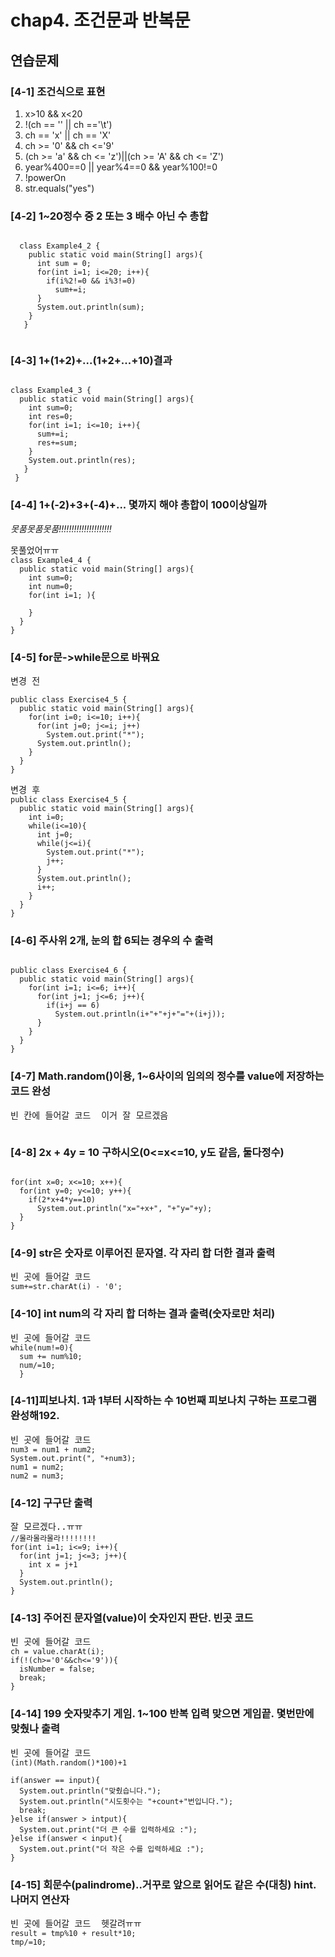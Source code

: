 # chap4. 조건문과 반복문  
## 연습문제  
### [4-1] 조건식으로 표현  
1. x>10 && x<20  
2. !(ch == '' || ch =='\t')  
3. ch == 'x' || ch == 'X'  
4. ch >= '0' && ch <='9'  
5. (ch >= 'a' && ch <= 'z')||(ch >= 'A' && ch <= 'Z')  
6. year%400==0 || year%4==0 && year%100!=0  
7. !powerOn  
8. str.equals("yes")    
### [4-2] 1~20정수 중 2 또는 3 배수 아닌 수 총합  
<pre><code>
  class Example4_2 {
    public static void main(String[] args){
      int sum = 0;
      for(int i=1; i<=20; i++){
        if(i%2!=0 && i%3!=0)
          sum+=i;
      }
      System.out.println(sum);
    }
   }  
   </code></pre>
### [4-3] 1+(1+2)+...(1+2+...+10)결과  
<pre><code>
class Example4_3 {
  public static void main(String[] args){
    int sum=0;
    int res=0;
    for(int i=1; i<=10; i++){
      sum+=i;
      res+=sum;
    }
    System.out.println(res);
   }
 }
</code></pre>  
### [4-4] 1+(-2)+3+(-4)+... 몇까지 해야 총합이 100이상일까  
_못품못품못품!!!!!!!!!!!!!!!!!!!!!_
<pre>못풀었어ㅠㅠ<code>
class Example4_4 {
  public static void main(String[] args){
    int sum=0;
    int num=0;
    for(int i=1; ){
      
    }
  }
}
</code></pre>
### [4-5] for문->while문으로 바꿔요  
<pre>변경 전
<code>
public class Exercise4_5 {
  public static void main(String[] args){
    for(int i=0; i<=10; i++){
      for(int j=0; j<=i; j++)
        System.out.print("*");
      System.out.println();
    }
  }
}
</code></pre>  
<pre>변경 후<code>
public class Exercise4_5 {
  public static void main(String[] args){
    int i=0;
    while(i<=10){
      int j=0;
      while(j<=i){
        System.out.print("*");
        j++;
      }
      System.out.println();
      i++;
    }
  }
}</code></pre>  

### [4-6] 주사위 2개, 눈의 합 6되는 경우의 수 출력  
<pre><code>
public class Exercise4_6 {
  public static void main(String[] args){
    for(int i=1; i<=6; i++){
      for(int j=1; j<=6; j++){
        if(i+j == 6)
          System.out.println(i+"+"+j+"="+(i+j));
      }
    }
  }
}
</code></pre>  
### [4-7] Math.random()이용, 1~6사이의 임의의 정수를 value에 저장하는 코드 완성  
<pre>빈 칸에 들어갈 코드  이거 잘 모르겠음<code>

</code></pre>  
### [4-8] 2x + 4y = 10 구하시오(0<=x<=10, y도 같음, 둘다정수)  
<pre><code>
for(int x=0; x<=10; x++){
  for(int y=0; y<=10; y++){
    if(2*x+4*y==10)
      System.out.println("x="+x+", "+"y="+y);
  }
}
</code></pre>  
### [4-9] str은 숫자로 이루어진 문자열. 각 자리 합 더한 결과 출력  
<pre>빈 곳에 들어갈 코드<code>
sum+=str.charAt(i) - '0';
</code></pre>  
### [4-10] int num의 각 자리 합 더하는 결과 출력(숫자로만 처리)  
<pre>빈 곳에 들어갈 코드<code>
while(num!=0){
  sum += num%10;
  num/=10;
  }
</code></pre>  
### [4-11]피보나치. 1과 1부터 시작하는 수 10번째 피보나치 구하는 프로그램 완성해192.  
<pre>빈 곳에 들어갈 코드<code>
num3 = num1 + num2;
System.out.print(", "+num3);
num1 = num2;
num2 = num3;
</code></pre>  
### [4-12] 구구단 출력  
<pre>잘 모르겠다..ㅠㅠ<code>
//몰라몰라몰라!!!!!!!!
for(int i=1; i<=9; i++){
  for(int j=1; j<=3; j++){
    int x = j+1
  }
  System.out.println();
}
</code></pre>  
### [4-13] 주어진 문자열(value)이 숫자인지 판단. 빈곳 코드  
<pre>빈 곳에 들어갈 코드<code>
ch = value.charAt(i);
if(!(ch>='0'&&ch<='9')){
  isNumber = false;
  break;
}
</code></pre>  
### [4-14] 199 숫자맞추기 게임. 1~100 반복 입력 맞으면 게임끝. 몇번만에 맞췄나 출력  
<pre>빈 곳에 들어갈 코드<code>
(int)(Math.random()*100)+1  

if(answer == input){
  System.out.println("맞췄습니다.");
  System.out.println("시도횟수는 "+count+"번입니다.");
  break;
}else if(answer > intput){
  System.out.print("더 큰 수를 입력하세요 :");
}else if(answer < input){
  System.out.print("더 작은 수를 입력하세요 :");
}
</code></pre>  
### [4-15] 회문수(palindrome)..거꾸로 앞으로 읽어도 같은 수(대칭) hint. 나머지 연산자  
<pre>빈 곳에 들어갈 코드  헷갈려ㅠㅠ<code>
result = tmp%10 + result*10;
tmp/=10;
</code></pre>  





